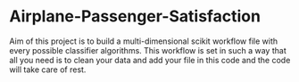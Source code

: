 # Airplane-Passenger-Satisfaction
Aim of this project is to build a multi-dimensional scikit workflow file with every possible classifier algorithms. This workflow is set in such a way that all you need is to clean your data and add your file in this code and the code will take care of rest.
